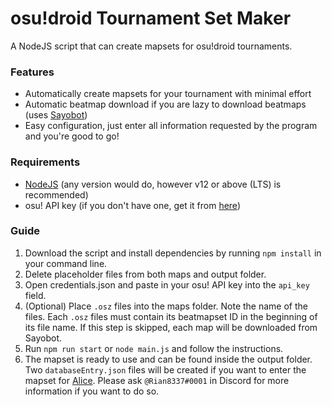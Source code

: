 # osu!droid Tournament Set Maker
A NodeJS script that can create mapsets for osu!droid tournaments.

### Features
- Automatically create mapsets for your tournament with minimal effort
- Automatic beatmap download if you are lazy to download beatmaps (uses [Sayobot](https://osu.sayobot.cn/))
- Easy configuration, just enter all information requested by the program and you're good to go!

### Requirements
- [NodeJS](https://nodejs.org) (any version would do, however v12 or above (LTS) is recommended)
- osu! API key (if you don't have one, get it from [here](https://old.ppy.sh/p/api/))

### Guide
1. Download the script and install dependencies by running `npm install` in your command line.
2. Delete placeholder files from both maps and output folder.
3. Open credentials.json and paste in your osu! API key into the `api_key` field.
4. (Optional) Place `.osz` files into the maps folder. Note the name of the files. Each `.osz` files must contain its beatmapset ID in the beginning of its file name. If this step is skipped, each map will be downloaded from Sayobot.
5. Run `npm run start` or `node main.js` and follow the instructions.
6. The mapset is ready to use and can be found inside the output folder. Two `databaseEntry.json` files will be created if you want to enter the mapset for [Alice](https://github.com/Rian8337/Alice). Please ask `@Rian8337#0001` in Discord for more information if you want to do so.
